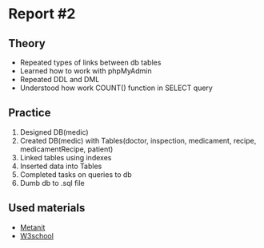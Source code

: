# Report #2

## Theory

- Repeated types of links between db tables
- Learned how to work with phpMyAdmin
- Repeated DDL and DML
- Understood how work COUNT() function in SELECT query

## Practice

1. Designed DB(medic)
2. Created DB(medic) with Tables(doctor, inspection, medicament, recipe, medicamentRecipe, patient)
3. Linked tables using indexes
4. Inserted data into Tables
5. Completed tasks on queries to db
6. Dumb db to .sql file

## Used materials

- [Metanit](<https://metanit.com/sql/mysql/>)
- [W3school](<https://www.w3schools.com/sql/default.asp>)
